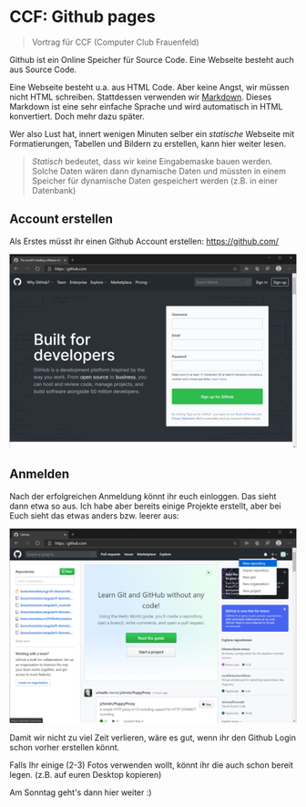 # CCF: Github pages

>Vortrag für CCF (Computer Club Frauenfeld)

Github ist ein Online Speicher für Source Code. Eine Webseite besteht auch aus Source Code.

Eine Webseite besteht u.a. aus HTML Code. Aber keine Angst, wir müssen nicht HTML schreiben. Stattdessen verwenden wir [Markdown](https://guides.github.com/pdfs/markdown-cheatsheet-online.pdf). Dieses Markdown ist eine sehr einfache Sprache und wird automatisch in HTML konvertiert. Doch mehr dazu später.

Wer also Lust hat, innert wenigen Minuten selber ein *statische* Webseite mit Formatierungen, Tabellen und Bildern zu erstellen, kann hier weiter lesen.

>*Statisch* bedeutet, dass wir keine Eingabemaske bauen werden. Solche Daten wären dann dynamische Daten und müssten in einem Speicher für dynamische Daten gespeichert werden (z.B. in einer Datenbank)

## Account erstellen

Als Erstes müsst ihr einen Github Account erstellen: <https://github.com/>

![Anmeldung](./images/signup.png)

## Anmelden

Nach der erfolgreichen Anmeldung könnt ihr euch einloggen. Das sieht dann etwa so aus. Ich habe aber bereits einige Projekte erstellt, aber bei Euch sieht das etwas anders bzw. leerer aus:

![Github](./images/createrepo.png)

Damit wir nicht zu viel Zeit verlieren, wäre es gut, wenn ihr den Github Login schon vorher erstellen könnt.

Falls Ihr einige (2-3) Fotos verwenden wollt, könnt ihr die auch schon bereit legen. (z.B. auf euren Desktop kopieren)

Am Sonntag geht's dann hier weiter :)

